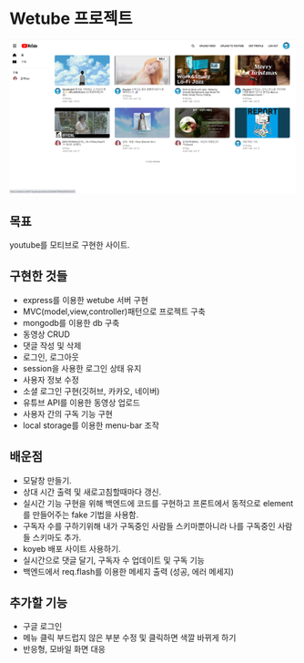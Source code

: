 # Wetube 프로젝트

<img src='위튜브 메인페이지.png'/>

## 목표

youtube를 모티브로 구현한 사이트.

## 구현한 것들

- express를 이용한 wetube 서버 구현
- MVC(model,view,controller)패턴으로 프로젝트 구축
- mongodb를 이용한 db 구축
- 동영상 CRUD
- 댓글 작성 및 삭제
- 로그인, 로그아웃
- session을 사용한 로그인 상태 유지
- 사용자 정보 수정
- 소셜 로그인 구현(깃허브, 카카오, 네이버)
- 유튜브 API를 이용한 동영상 업로드
- 사용자 간의 구독 기능 구현
- local storage를 이용한 menu-bar 조작

## 배운점

- 모달창 만들기.
- 상대 시간 출력 및 새로고침할때마다 갱신.
- 실시간 기능 구현을 위해 백엔드에 코드를 구현하고 프론트에서 동적으로 element를 만들어주는 fake 기법을 사용함.
- 구독자 수를 구하기위해 내가 구독중인 사람들 스키마뿐아니라 나를 구독중인 사람들 스키마도 추가.
- koyeb 배포 사이트 사용하기.
- 실시간으로 댓글 달기, 구독자 수 업데이트 및 구독 기능
- 백엔드에서 req.flash를 이용한 메세지 출력 (성공, 에러 메세지)

## 추가할 기능

- 구글 로그인
- 메뉴 클릭 부드럽지 않은 부분 수정 및 클릭하면 색깔 바뀌게 하기
- 반응형, 모바일 화면 대응
